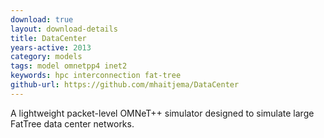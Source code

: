```yaml
---
download: true
layout: download-details
title: DataCenter
years-active: 2013
category: models
tags: model omnetpp4 inet2
keywords: hpc interconnection fat-tree
github-url: https://github.com/mhaitjema/DataCenter
---
```


A lightweight packet-level OMNeT++ simulator designed to simulate large FatTree data center networks.

